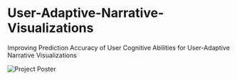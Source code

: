 # User-Adaptive-Narrative-Visualizations
Improving Prediction Accuracy of User Cognitive Abilities for User-Adaptive Narrative Visualizations

![Project Poster](https://user-images.githubusercontent.com/58800171/118085684-a4112800-b377-11eb-8d34-9fa95774fc1c.png)
